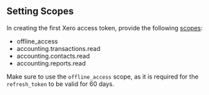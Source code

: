 ## Setting Scopes

In creating the first Xero access token, provide the following [scopes](https://developer.xero.com/documentation/guides/oauth2/scopes/):

* offline_access
* accounting.transactions.read
* accounting.contacts.read
* accounting.reports.read

Make sure to use the `offline_access` scope, as it is required for the `refresh_token` to be valid for 60 days.